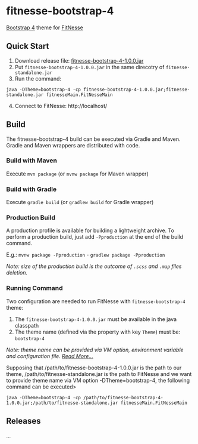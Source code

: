 # fitnesse-bootstrap-4
[Bootstrap 4](https://getbootstrap.com/)  theme for [FitNesse](http://fitnesse.org/)

## Quick Start
1. Download release file: [fitnesse-bootstrap-4-1.0.0.jar](https://getbootstrap.com/)
2. Put `fitnesse-bootstrap-4-1.0.0.jar` in the same direcotry of `fitnesse-standalone.jar`
3. Run the command:
  ```
  java -DTheme=bootstrap-4 -cp fitnesse-bootstrap-4-1.0.0.jar;fitnesse-standalone.jar fitnesseMain.FitNesseMain
  ```
4. Connect to FitNesse: http://localhost/

## Build
The fitnesse-bootstrap-4 build can be executed via Gradle and Maven. Gradle and Maven 
wrappers are distributed with code.
### Build with Maven
Execute ```mvn package``` (or ```mvnw package``` for Maven wrapper)
### Build with Gradle
Execute ```gradle build``` (or ```gradlew build``` for Gradle wrapper)
### Production Build
A production profile is available for building a lightweight archive. To perform a 
production build, just add `-Pproduction` at the end of the build command.

E.g.: ```mvnw package -Pproduction``` - ```gradlew package -Pproduction``` 

*Note: size of the production build is the outcome of `.scss` and `.map` files deletion.*


### Running Command
Two configuration are needed to run FitNesse with `fitnesse-bootstrap-4` theme:
1. The `fitnesse-bootstrap-4-1.0.0.jar` must be available in the java classpath
2. The theme name (defined via the property with key `Theme`) must be: `bootstrap-4`

*Note: theme name can be provided via VM option, environment variable and configuration 
file. [Read More...](http://fitnesse.org/FitNesse.UserGuide.AdministeringFitNesse.ConfigurationFile)*

Supposing that /path/to/fitnesse-bootstrap-4-1.0.0.jar is the path to our theme, /path/to/fitnesse-standalone.jar is the path to FitNesse and we want to provide theme name via VM option -DTheme=bootstrap-4, the following command can be executed>
```
java -DTheme=bootstrap-4 -cp /path/to/fitnesse-bootstrap-4-1.0.0.jar;/path/to/fitnesse-standalone.jar fitnesseMain.FitNesseMain
```

## Releases
...

